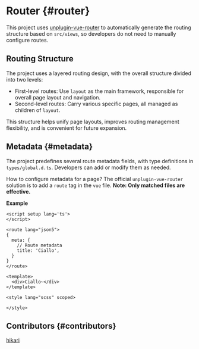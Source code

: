 # Router {#router}

This project uses [unplugin-vue-router](https://github.com/posva/unplugin-vue-router) to automatically generate the routing structure based on `src/views`, so developers do not need to manually configure routes.

## Routing Structure

The project uses a layered routing design, with the overall structure divided into two levels:

- First-level routes: Use `layout` as the main framework, responsible for overall page layout and navigation.
- Second-level routes: Carry various specific pages, all managed as children of `layout`.

This structure helps unify page layouts, improves routing management flexibility, and is convenient for future expansion.

## Metadata {#metadata}

The project predefines several route metadata fields, with type definitions in `types/global.d.ts`. Developers can add or modify them as needed.

How to configure metadata for a page? The official `unplugin-vue-router` solution is to add a `route` tag in the `vue` file. **Note: Only matched files are effective.**

**Example**

```vue
<script setup lang='ts'>
</script>

<route lang="json5">
{
  meta: {
    // Route metadata
    title: 'Ciallo',
  }
}
</route>

<template>
  <div>Ciallo~</div>
</template>

<style lang="scss" scoped>

</style>
```

## Contributors {#contributors}

[hikari](https://github.com/liuyax0818)
